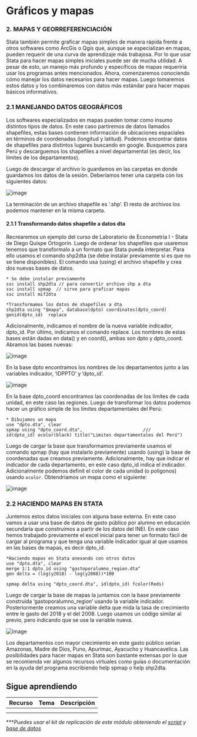 # Gráficos y mapas

### 2. MAPAS Y GEORREFERENCIACIÓN

Stata también permite graficar mapas simples de manera rápida frente a otros softwares como ArcGis o Qgis que, aunque se especializan en mapas, pueden requerir de una curva de aprendizaje más trabajosa. Por lo que usar Stata para hacer mapas simples iniciales puede ser de mucha utilidad. A pesar de esto, un manejo más profundo y específicos de mapas requeriría usar los programas antes mencionados. 
Ahora, comenzaremos conociendo cómo manejar los datos necesarios para hacer mapas. Luego tomaremos estos datos y los combinaremos con datos más estándar para hacer mapas básicos informativos.

### 2.1 MANEJANDO DATOS GEOGRÁFICOS

Los softwares especializados en mapas pueden tomar como insumo distintos tipos de datos. En este caso partiremos de datos llamados shapefiles, estas bases contienen información de ubicaciones espaciales en términos de coordenadas (longitud y latitud). 
Podemos encontrar datos de shapefiles para distintos lugares buscando en google. Busquemos para Perú y descarguemos los shapefiles a nivel departamental (es decir, los límites de los departamentos).

Luego de descargar el archivo lo guardamos en las carpetas en donde guardamos los datos de la sesión. Deberíamos tener una carpeta con los siguientes datos: 

![image](https://user-images.githubusercontent.com/106888200/223744561-7d936cf1-81e8-44d5-89e7-5c1b618da679.png)

La terminación de un archivo shapefile es ‘.shp’. El resto de archivos los podemos mantener en la misma carpeta.

#### 2.1.1 Transformando datos shapefile a datos dta

Recrearemos un ejemplo del curso de Laboratorio de Econometría I - Stata de Diego Quispe Ortogorin. Luego de ordenar los shapefiles que usaremos tenemos que transformalo a un formato que Stata pueda interpretar. 
Para ello usamos el comando shp2dta (se debe instalar previamente si es que no se tiene disponibles). El comando usa (using) el archivo shapefile y crea dos nuevas bases de datos.

```
* Se debe instalar previamente 
ssc install shp2dta // para convertir archivo shp a dta
ssc install spmap  // sirve para graficar mapas
ssc install mif2dta

*Transformamos los datos de shapefiles a dta
shp2dta using "$mapa", database(dpto) coordinates(dpto_coord) genid(dpto_id)  replace
```

Adicionalmente, indicamos el nombre de la nueva variable indicador, dpto_id. Por último, indicamos el comando replace.
Los nombres de estas bases están dadas en data() y en coord(), ambas son dpto y dpto_coord. Abramos las bases nuevas:

![image](https://user-images.githubusercontent.com/106888200/223776669-cfe6bee0-d982-4359-9922-5d91a9542401.png)

En la base dpto encontramos los nombres de los departamentos junto a las variables indicador, ‘IDPPTO’ y ’dpto_id’.

![image](https://user-images.githubusercontent.com/106888200/223776921-bb5d21b4-a7f2-4d65-945c-ea55c0f5a9f8.png)

En la base dpto_coord encontramos las coordenadas de los límites de cada unidad, en este caso las regiones.
Luego de transformar los datos podemos hacer un gráfico simple de los límites departamentales del Perú: 

```
* Dibujamos un mapa
use "dpto.dta", clear
spmap using "dpto_coord.dta", 						///
id(dpto_id) ocolor(black) title("Limites departamentales del Perú")
```

Luego de cargar la base que transformamos previamente usamos el comando spmap (hay que instalarlo previamente) usando (using) la base de coordenadas que creamos previamente. Adicionalmente, hay que indicar el indicador de cada departamento, en este caso dpto_id indica el indicador. Adicionalmente podemos definit el color de cada unidad (o polígonos) usando `ocolor`.
Obtendríamos un mapa como el siguiente:

![image](https://user-images.githubusercontent.com/106888200/223777437-67057f1a-c8b9-47af-b939-87a3e4766d37.png)

### 2.2 HACIENDO MAPAS EN STATA 

Juntemos estos datos iniciales con alguna base externa. En este caso vamos a usar una base de datos de gasto público por alumno en educación secundaria que construimos a partir de los datos del INEI. En este caso hemos trabajado previamente el excel inicial para tener un formato fácil de cargar al programa y que tenga una variable indicador igual al que usamos en las bases de mapas, es decir dpto_id.

```
*Haciendo mapas en Stata anexando con otros datos
use "dpto.dta", clear
merge 1:1 dpto_id using "gastoporalumno_region.dta"
gen delta = (log(y2018) - log(y2008))*100

spmap delta using "dpto_coord.dta", id(dpto_id) fcolor(Reds) 		
```

Luego de cargar la base de mapas la juntamos con la base previamente construida ‘gastoporalumno_region’ usando la variable indicador. Posteriormente creamos una variable delta que mida la tasa de crecimiento entre le gasto del 2018 y el del 2008. Luego usamos un código similar al previo, pero indicando que se use la variable nueva.

![image](https://user-images.githubusercontent.com/106888200/223778388-ed41a108-708b-4a36-86ca-903631bcd274.png)

Los departamentos con mayor crecimiento en este gasto público serían Amazonas, Madre de Dios, Puno, Apurímac, Ayacucho y Huancavelica.
Las posibilidades para hacer mapas en Stata son bastante extensas por lo que se recomienda ver algunos recursos virtuales como guías o documentación en la ayuda del programa escribiendo help spmap o help shp2dta.



## Sigue aprendiendo
| Recurso  | Tema | Descripción |
| ------------- |:-------------:|:-------------:|
|   |  |   |
|   |  |   |


****Puedes usar el kit de replicación de este módulo obteniendo el [script](https://github.com/Gladys91/Proyecto_STATA/tree/main/_An%C3%A1lisis/Scripts/Conceptos%20b%C3%A1sicos "script") y [base de datos](https://github.com/Gladys91/Proyecto_STATA/tree/main/_An%C3%A1lisis/Data "base de datos")*
